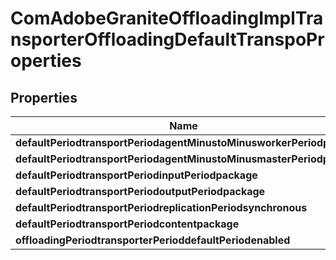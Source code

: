 
# ComAdobeGraniteOffloadingImplTransporterOffloadingDefaultTranspoProperties

## Properties
Name | Type | Description | Notes
------------ | ------------- | ------------- | -------------
**defaultPeriodtransportPeriodagentMinustoMinusworkerPeriodprefix** | [**ConfigNodePropertyString**](ConfigNodePropertyString.md) |  |  [optional]
**defaultPeriodtransportPeriodagentMinustoMinusmasterPeriodprefix** | [**ConfigNodePropertyString**](ConfigNodePropertyString.md) |  |  [optional]
**defaultPeriodtransportPeriodinputPeriodpackage** | [**ConfigNodePropertyString**](ConfigNodePropertyString.md) |  |  [optional]
**defaultPeriodtransportPeriodoutputPeriodpackage** | [**ConfigNodePropertyString**](ConfigNodePropertyString.md) |  |  [optional]
**defaultPeriodtransportPeriodreplicationPeriodsynchronous** | [**ConfigNodePropertyBoolean**](ConfigNodePropertyBoolean.md) |  |  [optional]
**defaultPeriodtransportPeriodcontentpackage** | [**ConfigNodePropertyBoolean**](ConfigNodePropertyBoolean.md) |  |  [optional]
**offloadingPeriodtransporterPerioddefaultPeriodenabled** | [**ConfigNodePropertyBoolean**](ConfigNodePropertyBoolean.md) |  |  [optional]



